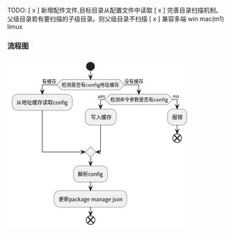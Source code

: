 TODO:
 [ x ] 新增配件文件,目标目录从配置文件中读取
 [ x ] 完善目录扫描机制。父级目录若有要扫描的子级目录。则父级目录不扫描
 [ x ] 兼容多端 win mac(m1) limux

 ### 流程图

 ![](./doc/out/ad.png)